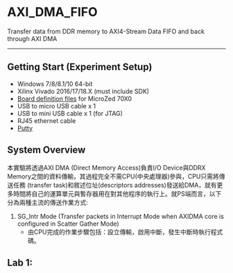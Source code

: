 # AXI_DMA_FIFO
Transfer data from DDR memory to AXI4-Stream Data FIFO and back through AXI DMA
***
## Getting Start (Experiment Setup)
+ Windows 7/8/8.1/10 64-bit
+ Xilinx Vivado 2016/17/18.X (must include SDK)
+ [Board definition files](http://microzed.org/support/documentation/1519) for MicroZed 70X0
+ USB to micro USB cable x 1 
+ USB to mini USB cable x 1 (for JTAG)
+ RJ45 ethernet cable
+ [Putty](https://www.chiark.greenend.org.uk/~sgtatham/putty/latest.html)
## System Overview
本實驗將透過AXI DMA (Direct Memory Access)負責I/O Device與DDRX Memory之間的資料傳輸，其過程完全不需CPU(中央處理器)參與，CPU只需將傳送任務 (transfer task)和敘述位址(descriptors addresses)發送給DMA，就有更多時間將自己的運算單元與暫存器用在對其他程序的執行上。就PS端而言，以下分為兩種主流的傳送作業方式:
1. SG_Intr Mode (Transfer packets in Interrupt Mode when AXIDMA core is configured in Scatter Gather Mode)
   + 由CPU完成的作業步驟包括：設立傳輸，啟用中斷，發生中斷時執行程式碼。
## Lab 1: 
